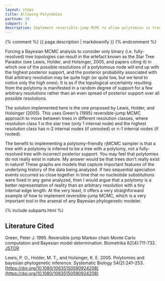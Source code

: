 ```yaml
---
layout: steps
title: Allowing Polytomies
partnum: 19
subpart: 0
description: Implement reversible-jump MCMC to allow polytomies in trees. 
---
```

{% comment %}
{{ page.description | markdownify }}
{% endcomment %}

Forcing a Bayesian MCMC analysis to consider only binary (i.e. fully-resolved) tree topologies can result in the artefact known as the Star Tree Paradox (see Lewis, Holder, and Holsinger, 2005, and papers citing it) in which one of the possible resolutions of a polytomous node will end up with the highest posterior support, and the posterior probability associated with that arbitrary resolution may be quite high (or quite low, but we tend to notice only the high ones). It is as if the topological uncertainty resulting from the polytomy is manifested in a random degree of support for a few arbitrary resolutions rather than an even spread of posterior support over all possible resolutions.

The solution implemented here is the one proposed by Lewis, Holder, and Holsinger (2005). This uses Green's (1995) reversible-jump MCMC approach to move between trees in different resolution classes, where resolution class 1 is the star tree (only 1 internal node) and the highest resolution class has n-2 internal nodes (if unrooted) or n-1 internal nodes (if rooted). 

The benefit to implementing a polytomy-friendly rjMCMC sampler is that a tree with a polytomy is inferred to be a tree with a polytomy, not a fully-resolved tree with incorrect posterior support. You may feel that polytomies do not really exist in nature. My answer would be that trees don't really exist in nature! These graphs are models that capture important features of the underlying history of the data being analyzed. If two sequential speciation events occurred so close together in time that no nucleotide substitutions were fixed in any gene analyzed, then I would argue that a polytomy is a better representation of reality than an arbitrary resolution with a tiny internal edge length. At the very least, it offers a very straighforward example of how to implement reversible-jump MCMC, which is a very important tool in the arsenal of any Bayesian phylogenetic modeler.

{% include subparts.html %}

## Literature Cited

Green, Peter J. 1995. Reversible jump Markov chain Monte Carlo computation and Bayesian model determination. Biometrika 82(4):711-732. [JSTOR](https://www.jstor.org/stable/2337340)

Lewis, P. O., Holder, M. T., and Holsinger, K. E. 2005. Polytomies and bayesian phylogenetic inference. Systematic Biology 54(2):241–253. [https://doi.org/10.1080/10635150590924208](https://doi.org/10.1080/10635150590924208)
